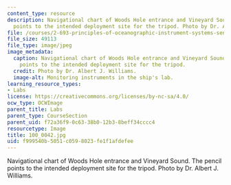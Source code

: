 ```yaml
---
content_type: resource
description: Navigational chart of Woods Hole entrance and Vineyard Sound. The pencil
  points to the intended deployment site for the tripod. Photo by Dr. Albert J. Williams.
file: /courses/2-693-principles-of-oceanographic-instrument-systems-sensors-and-measurements-13-998-spring-2004/f999540b5051c0598023fe1f1afdefee_100_0042.jpg
file_size: 49113
file_type: image/jpeg
image_metadata:
  caption: Navigational chart of Woods Hole entrance and Vineyard Sound. The pencil
    points to the intended deployment site for the tripod.
  credit: Photo by Dr. Albert J. Williams.
  image-alt: Monitoring instruments in the ship's lab.
learning_resource_types:
- Labs
license: https://creativecommons.org/licenses/by-nc-sa/4.0/
ocw_type: OCWImage
parent_title: Labs
parent_type: CourseSection
parent_uid: f72a36f9-0c63-38b0-12b3-8beff34cccc4
resourcetype: Image
title: 100_0042.jpg
uid: f999540b-5051-c059-8023-fe1f1afdefee
---
```

Navigational chart of Woods Hole entrance and Vineyard Sound. The pencil points to the intended deployment site for the tripod. Photo by Dr. Albert J. Williams.
